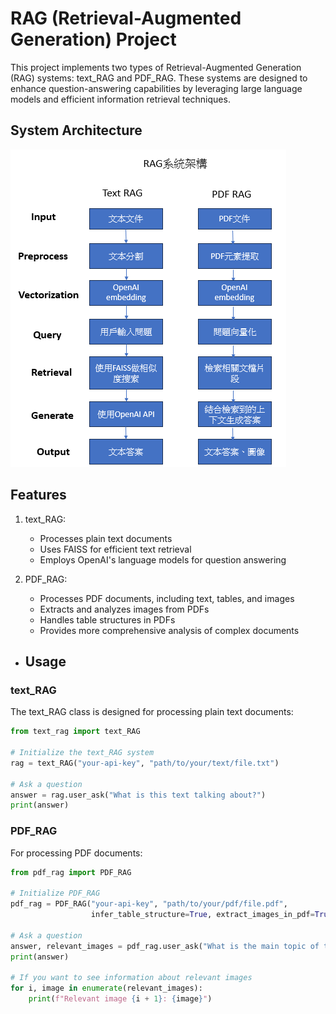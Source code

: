 # RAG (Retrieval-Augmented Generation) Project

This project implements two types of Retrieval-Augmented Generation (RAG) systems: text_RAG and PDF_RAG. These systems are designed to enhance question-answering capabilities by leveraging large language models and efficient information retrieval techniques.

## System Architecture

![RAG System Architecture](image/rag_system_architecture.png)

## Features

1. text_RAG: 
   - Processes plain text documents
   - Uses FAISS for efficient text retrieval
   - Employs OpenAI's language models for question answering

2. PDF_RAG:
   - Processes PDF documents, including text, tables, and images
   - Extracts and analyzes images from PDFs
   - Handles table structures in PDFs
   - Provides more comprehensive analysis of complex documents

- ## Usage

### text_RAG

The text_RAG class is designed for processing plain text documents:

```python
from text_rag import text_RAG

# Initialize the text_RAG system
rag = text_RAG("your-api-key", "path/to/your/text/file.txt")

# Ask a question
answer = rag.user_ask("What is this text talking about?")
print(answer)
```
### PDF_RAG

For processing PDF documents:

```python
from pdf_rag import PDF_RAG

# Initialize PDF_RAG
pdf_rag = PDF_RAG("your-api-key", "path/to/your/pdf/file.pdf", 
                  infer_table_structure=True, extract_images_in_pdf=True)

# Ask a question
answer, relevant_images = pdf_rag.user_ask("What is the main topic of this PDF?")
print(answer)

# If you want to see information about relevant images
for i, image in enumerate(relevant_images):
    print(f"Relevant image {i + 1}: {image}")
```



